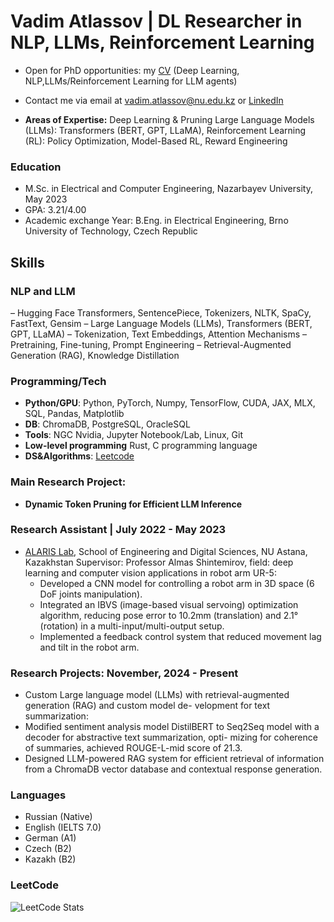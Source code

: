 # Vadim Atlassov | DL Researcher in NLP, LLMs, Reinforcement Learning

 - Open for PhD opportunities: my [CV](https://github.com/Vadim-ATL/Vadim-ATL/blob/main/CV.pdf) (Deep Learning, NLP,LLMs/Reinforcement Learning for LLM agents)
 - Contact me via email at [vadim.atlassov@nu.edu.kz](mailto:vadim.atlassov@nu.edu.kz) or [LinkedIn](www.linkedin.com/in/vadim-atlassov)

- **Areas of Expertise:**
Deep Learning & Pruning Large Language Models (LLMs): Transformers (BERT, GPT, LLaMA), Reinforcement Learning (RL): Policy Optimization, Model-Based RL, Reward Engineering

### Education
-  M.Sc. in Electrical and Computer Engineering, Nazarbayev University, May 2023
-  GPA: 3.21/4.00
-  Academic exchange Year: B.Eng. in Electrical Engineering, Brno University of Technology, Czech Republic

## Skills

### NLP and LLM
– Hugging Face Transformers, SentencePiece, Tokenizers, NLTK, SpaCy, FastText, Gensim
– Large Language Models (LLMs), Transformers (BERT, GPT, LLaMA)
– Tokenization, Text Embeddings, Attention Mechanisms
– Pretraining, Fine-tuning, Prompt Engineering
– Retrieval-Augmented Generation (RAG), Knowledge Distillation

### Programming/Tech
- **Python/GPU**: Python, PyTorch, Numpy, TensorFlow, CUDA, JAX, MLX, SQL, Pandas, Matplotlib
- **DB**: ChromaDB, PostgreSQL, OracleSQL
- **Tools**: NGC Nvidia, Jupyter Notebook/Lab, Linux, Git
- **Low-level programming** Rust, C programming language
- **DS&Algorithms**: [Leetcode](https://leetcode.com/u/user8713iN/)

### Main Research Project:
 - **Dynamic Token Pruning for Efficient LLM Inference**

### Research Assistant | July 2022 - May 2023
- [ALARIS Lab](https://www.alaris.kz/), School of Engineering and Digital Sciences, NU Astana, Kazakhstan
    Supervisor: Professor Almas Shintemirov, field: deep learning and computer vision applications in robot arm UR-5:
  - Developed a CNN model for controlling a robot arm in 3D space (6 DoF joints manipulation).
  - Integrated an IBVS (image-based visual servoing) optimization algorithm, reducing pose error to 10.2mm
    (translation) and 2.1° (rotation) in a multi-input/multi-output setup.
  - Implemented a feedback control system that reduced movement lag and tilt in the robot arm.

### Research Projects: November, 2024 - Present
- Custom Large language model (LLMs) with retrieval-augmented generation (RAG) and custom model de-
velopment for text summarization:
- Modified sentiment analysis model DistilBERT to Seq2Seq model with a decoder for abstractive text summarization, opti-
mizing for coherence of summaries, achieved ROUGE-L-mid score of 21.3.
- Designed LLM-powered RAG system for efficient retrieval of information from a ChromaDB
vector database and contextual response generation.

### Languages

- Russian (Native)
- English (IELTS 7.0)
- German (A1)
- Czech (B2)
- Kazakh (B2)

### LeetCode
![LeetCode Stats](https://leetcode-stats.vercel.app/api?username=Vadim-ATL&theme=Dark)
